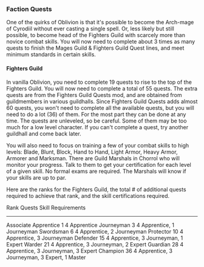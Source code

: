 ### Faction Quests

One of the quirks of Oblivion is that it's possible to become the Arch-mage of Cyrodiil without ever casting a single spell. Or, less likely but still possible,
to become head of the Fighters Guild with scarcely more than novice combat skills. You will now need to complete about 3 times as many quests to finish the Mages Guild & Fighters Guild Quest lines, and meet minimum standards in certain skills.

 #### Fighters Guild

In vanilla Oblivion, you need to complete 19 quests to rise to the top of the Fighters Guild. You will now need to complete a total of 55 quests. The extra quests
are from the Fighters Guild Quests mod, and are obtained from guildmembers in various guildhalls. Since Fighters Guild Quests adds almost 60 quests, you won't need
to complete all the available quests, but you will need to do a lot (36) of them. For the most part they can be done at any time. The quests are unleveled, so be
careful. Some of them may be too much for a low level character. If you can't complete a quest, try another guildhall and come back later.

You will also need to focus on training a few of your combat skills to high levels: Blade, Blunt, Block, Hand to Hand, Light Armor, Heavy Armor, Armorer and Marksman.
There are Guild Marshals in Chorrol who will monitor your progress. Talk to them to get your certification for each level of a given skill. No formal exams are
required. The Marshals will know if your skills are up to par.

Here are the ranks for the Fighters Guild, the total # of additional quests required to achieve that rank, and the skill certifications required.

Rank	    Quests	Skill Requirements
---------   -------	------------------
Associate
Apprentice	1	4 Apprentice
Journeyman	3	4 Apprentice, 1 Journeyman
Swordsman	6	4 Apprentice, 2 Journeyman
Protector	10	4 Apprentice, 3 Journeyman
Defender	15	4 Apprentice, 3 Journeyman, 1 Expert
Warder		21	4 Apprentice, 3 Journeyman, 2 Expert
Guardian	28	4 Apprentice, 3 Journeyman, 3 Expert
Champion	36	4 Apprentice, 3 Journeyman, 3 Expert, 1 Master
